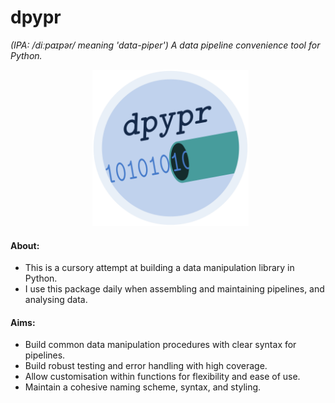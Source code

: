 # **dpypr**
*(IPA: /diːpaɪpər/ meaning 'data-piper')*
*A data pipeline convenience tool for Python.*

<p align = "center">
  <img src = "logo/dpypr_logo.png" alt = "image" width = "250" height = "250">
</p>

#### About:
- This is a cursory attempt at building a data manipulation library in Python.
- I use this package daily when assembling and maintaining pipelines, and 
analysing data.

#### Aims:
- Build common data manipulation procedures with clear syntax for pipelines.
- Build robust testing and error handling with high coverage.
- Allow customisation within functions for flexibility and ease of use.
- Maintain a cohesive naming scheme, syntax, and styling.